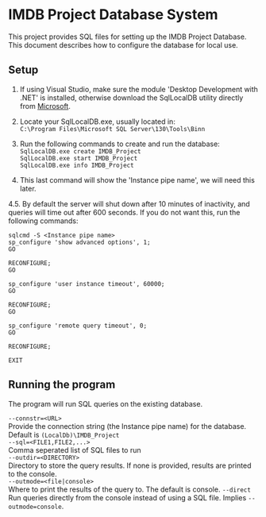 # IMDB Project Database System
This project provides SQL files for setting up the IMDB Project Database.
This document describes how to configure the database for local use.

## Setup
1. If using Visual Studio, make sure the module 'Desktop Development with .NET' is installed,
otherwise download the SqlLocalDB utility directly from [Microsoft](https://docs.microsoft.com/en-us/sql/tools/sqllocaldb-utility?view=sql-server-ver15).
  
2. Locate your SqlLocalDB.exe, usually located in:  
`C:\Program Files\Microsoft SQL Server\130\Tools\Binn`
  
3. Run the following commands to create and run the database:  
`SqlLocalDB.exe create IMDB_Project`  
`SqlLocalDB.exe start IMDB_Project`  
`SqlLocalDB.exe info IMDB_Project`  
  
4. This last command will show the 'Instance pipe name', we will need this later.
  

4.5. By default the server will shut down after 10 minutes of inactivity,
and queries will time out after 600 seconds.
If you do not want this, run the following commands:
```
sqlcmd -S <Instance pipe name>
sp_configure 'show advanced options', 1;
GO

RECONFIGURE;
GO

sp_configure 'user instance timeout', 60000;
GO

RECONFIGURE;
GO

sp_configure 'remote query timeout', 0;
GO

RECONFIGURE;

EXIT
```
  
## Running the program
The program will run SQL queries on the existing database.

`--connstr=<URL>`  
Provide the connection string (the Instance pipe name) for the database.
Default is `(LocalDb)\IMDB_Project`                     
`--sql=<FILE1,FILE2,...>`  
Comma seperated list of SQL files to run                                                      
`--outdir=<DIRECTORY>`  
Directory to store the query results. If none is provided, results are printed to the console.  
`--outmode=<file|console>`  
Where to print the results of the query to. The default is console.
`--direct`  
Run queries directly from the console instead of using a SQL file. Implies `--outmode=console`.

